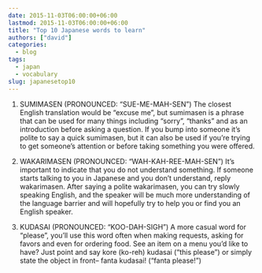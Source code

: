 ```yaml
---
date: 2015-11-03T06:00:00+06:00
lastmod: 2015-11-03T06:00:00+06:00
title: "Top 10 Japanese words to learn"
authors: ["david"]
categories:
  - blog
tags:
  - japan
  - vocabulary
slug: japanesetop10
---
```


1. SUMIMASEN (PRONOUNCED: “SUE-ME-MAH-SEN”)
The closest English translation would be “excuse me”, but sumimasen is a phrase that can be used for many things including “sorry”, “thanks” and as an introduction before asking a question. If you bump into someone it’s polite to say a quick sumimasen, but it can also be used if you’re trying to get someone’s attention or before taking something you were offered.

2. WAKARIMASEN (PRONOUNCED: “WAH-KAH-REE-MAH-SEN”)
It’s important to indicate that you do not understand something. If someone starts talking to you in Japanese and you don’t understand, reply wakarimasen. After saying a polite wakarimasen, you can try slowly speaking English, and the speaker will be much more understanding of the language barrier and will hopefully try to help you or find you an English speaker.

3. KUDASAI (PRONOUNCED: “KOO-DAH-SIGH”)
A more casual word for “please”, you’ll use this word often when making requests, asking for favors and even for ordering food. See an item on a menu you’d like to have? Just point and say kore (ko-reh) kudasai (“this please”) or simply state the object in front– fanta kudasai! (“fanta please!”)



